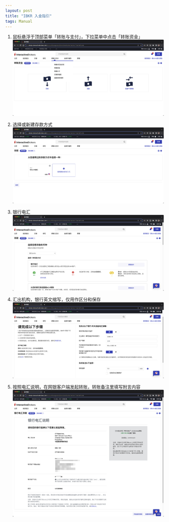 ```yaml
---
layout: post
title: "IBKR 入金指引"
tags: Manual
---
```


1. 鼠标悬浮于顶部菜单「转账与支付」，下拉菜单中点击「转账资金」
    ![](/assets/img/posts/2023-10-17/1.png)

1. 选择或新建存款方式
    ![](/assets/img/posts/2023-10-17/2.png)

1. 银行电汇
    ![](/assets/img/posts/2023-10-17/3.png)

1. 汇出机构，银行英文缩写，仅用作区分和保存
    ![](/assets/img/posts/2023-10-17/4.png)

1. 按照电汇说明，在网银客户端发起转账，转账备注里填写附言内容
    ![](/assets/img/posts/2023-10-17/5.png)

